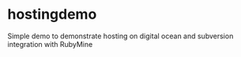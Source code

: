 hostingdemo
===========

Simple demo to demonstrate hosting on digital ocean and subversion integration with RubyMine
